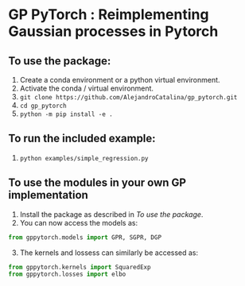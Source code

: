 # GP PyTorch : Reimplementing Gaussian processes in Pytorch

## To use the package:
  1. Create a conda environment or a python virtual environment.
  2. Activate the conda / virtual environment.
  3. `git clone https://github.com/AlejandroCatalina/gp_pytorch.git`
  4. `cd gp_pytorch`
  5. `python -m pip install -e .`
  
## To run the included example:
  1. `python examples/simple_regression.py`
  
## To use the modules in your own GP implementation
  1. Install the package as described in *To use the package*.
  2. You can now access the models as:
  ```python
  from gppytorch.models import GPR, SGPR, DGP
  ```
  3. The kernels and lossess can similarly be accessed as:
  ```python
  from gppytorch.kernels import SquaredExp
  from gppytorch.losses import elbo
  ```
